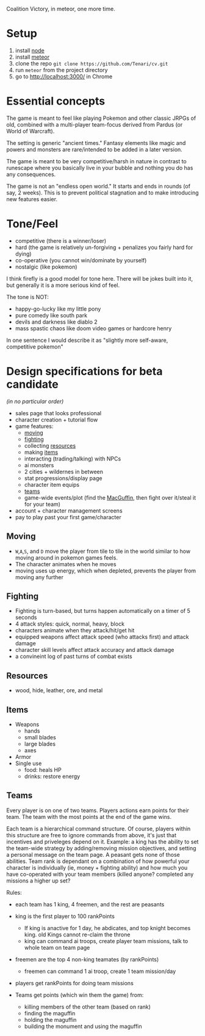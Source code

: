 Coalition Victory, in meteor, one more time.

# Setup
1. install [node](https://nodejs.org/en/download/)
2. install [meteor](https://www.meteor.com/install)
3. clone the repo `git clone https://github.com/Tenari/cv.git`
4. run `meteor` from the project directory
5. go to [http://localhost:3000/](http://localhost:3000/) in Chrome

# Essential concepts

The game is meant to feel like playing Pokemon and other classic JRPGs of old, combined with a multi-player team-focus derived from Pardus (or World of Warcraft).

The setting is generic "ancient times." Fantasy elements like magic and powers and monsters are rare/intended to be added in a later version.

The game is meant to be very competitive/harsh in nature in contrast to runescape where you basically live in your bubble and nothing you do has any consequences.

The game is not an "endless open world." It starts and ends in rounds (of say, 2 weeks). This is to prevent political stagnation and to make introducing new features easier.

# Tone/Feel
- competitive (there is a winner/loser)
- hard (the game is relatively un-forgiving + penalizes you fairly hard for dying)
- co-operative (you cannot win/dominate by yourself)
- nostalgic (like pokemon)

I think firefly is a good model for tone here. There will be jokes built into it, but generally it is a more serious kind of feel.

The tone is NOT:

- happy-go-lucky like my little pony
- pure comedy like south park
- devils and darkness like diablo 2
- mass spastic chaos like doom video games or hardcore henry

In one sentence I would describe it as "slightly more self-aware, competitive pokemon"

# Design specifications for beta candidate

_(in no particular order)_

- sales page that looks professional
- character creation + tutorial flow
- game features:
    - [moving](#moving)
    - [fighting](#fighting)
    - collecting [resources](#resources)
    - making [items](#items)
    - interacting (trading/talking) with NPCs
    - ai monsters
    - 2 cities + wildernes in between
    - stat progressions/display page
    - character item equips
    - [teams](#teams)
    - game-wide events/plot (find the [MacGuffin](http://tvtropes.org/pmwiki/pmwiki.php/Main/MacGuffin), then fight over it/steal it for your team)
- account + character management screens
- pay to play past your first game/character

## Moving

- `W`,`A`,`S`, and `D` move the player from tile to tile in the world similar to how moving around in pokemon games feels.
- The character animates when he moves
- moving uses up energy, which when depleted, prevents the player from moving any further

## Fighting

- Fighting is turn-based, but turns happen automatically on a timer of 5 seconds
- 4 attack styles: quick, normal, heavy, block
- characters animate when they attack/hit/get hit
- equipped weapons affect attack speed (who attacks first) and attack damage
- character skill levels affect attack accuracy and attack damage
- a convineint log of past turns of combat exists

## Resources

- wood, hide, leather, ore, and metal

## Items

- Weapons
    - hands
    - small blades
    - large blades
    - axes
- Armor
- Single use
    - food: heals HP
    - drinks: restore energy

## Teams

Every player is on one of two teams. Players actions earn points for their team. The team with the most points at the end of the game wins.

Each team is a hierarchical command structure. Of course, players within this structure are free to ignore commands from above, it's just that incentives and priveleges depend on it. Example: a king has the ability to set the team-wide strategy by adding/removing mission objectives, and setting a personal message on the team page. A peasant gets none of those abilities. Team rank is dependant on a combination of how powerful your character is individually (ie, money + fighting ability) and how much you have co-operated with your team members (killed anyone? completed any missions a higher up set?

Rules:

- each team has 1 king, 4 freemen, and the rest are peasants
- king is the first player to 100 rankPoints
  - If king is anactive for 1 day, he abdicates, and top knight becomes king. old Kings cannot re-claim the throne
  - king can command ai troops, create player team missions, talk to whole team on team page
- freemen are the top 4 non-king teamates (by rankPoints)
  - freemen can command 1 ai troop, create 1 team mission/day
- players get rankPoints for doing team missions

- Teams get points (which win them the game) from:
  - killing members of the other team (based on rank)
  - finding the maguffin
  - holding the maguffin
  - building the monument and using the maguffin
